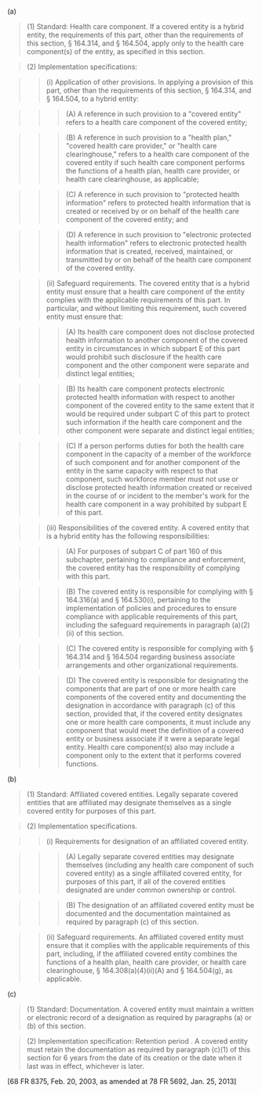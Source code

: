 (a)

> (1) Standard: Health care component. If a covered entity is a hybrid entity, the requirements of this part, other than the requirements of this section, § 164.314, and § 164.504, apply only to the health care component(s) of the entity, as specified in this section.

> (2) Implementation specifications:

> > (i) Application of other provisions. In applying a provision of this part, other than the requirements of this section, § 164.314, and § 164.504, to a hybrid entity:

> > > (A) A reference in such provision to a "covered entity" refers to a health care component of the covered entity;

> > > (B) A reference in such provision to a "health plan," "covered health care provider," or "health care clearinghouse," refers to a health care component of the covered entity if such health care component performs the functions of a health plan, health care provider, or health care clearinghouse, as applicable;

> > > &#40;C) A reference in such provision to "protected health information" refers to protected health information that is created or received by or on behalf of the health care component of the covered entity; and
 
> > > (D) A reference in such provision to "electronic protected health information" refers to electronic protected health information that is created, received, maintained, or transmitted by or on behalf of the health care component of the covered entity.

> > (ii) Safeguard requirements. The covered entity that is a hybrid entity must ensure that a health care component of the entity complies with the applicable requirements of this part. In particular, and without limiting this requirement, such covered entity must ensure that:

> > > (A) Its health care component does not disclose protected health information to another component of the covered entity in circumstances in which subpart E of this part would prohibit such disclosure if the health care component and the other component were separate and distinct legal entities;

> > > (B) Its health care component protects electronic protected health information with respect to another component of the covered entity to the same extent that it would be required under subpart C of this part to protect such information if the health care component and the other component were separate and distinct legal entities;

> > > &#40;C) If a person performs duties for both the health care component in the capacity of a member of the workforce of such component and for another component of the entity in the same capacity with respect to that component, such workforce member must not use or disclose protected health information created or received in the course of or incident to the member's work for the health care component in a way prohibited by subpart E of this part.

> > (iii) Responsibilities of the covered entity. A covered entity that is a hybrid entity has the following responsibilities:

> > > (A) For purposes of subpart C of part 160 of this subchapter, pertaining to compliance and enforcement, the covered entity has the responsibility of complying with this part.

> > > (B) The covered entity is responsible for complying with § 164.316(a) and § 164.530(i), pertaining to the implementation of policies and procedures to ensure compliance with applicable requirements of this part, including the safeguard requirements in paragraph (a)(2)(ii) of this section.

> > > &#40;C) The covered entity is responsible for complying with § 164.314 and § 164.504 regarding business associate arrangements and other organizational requirements.

> > > (D) The covered entity is responsible for designating the components that are part of one or more health care components of the covered entity and documenting the designation in accordance with paragraph &#40;c) of this section, provided that, if the covered entity designates one or more health care components, it must include any component that would meet the definition of a covered entity or business associate if it were a separate legal entity. Health care component(s) also may include a component only to the extent that it performs covered functions.
 
(b)

> (1) Standard: Affiliated covered entities. Legally separate covered entities that are affiliated may designate themselves as a single covered entity for purposes of this part.

> (2) Implementation specifications.

> > (i) Requirements for designation of an affiliated covered entity.

> > > (A) Legally separate covered entities may designate themselves (including any health care component of such covered entity) as a single affiliated covered entity, for purposes of this part, if all of the covered entities designated are under common ownership or control.

> > > (B) The designation of an affiliated covered entity must be documented and the documentation maintained as required by paragraph &#40;c) of this section.

> > (ii) Safeguard requirements. An affiliated covered entity must ensure that it complies with the applicable requirements of this part, including, if the affiliated covered entity combines the functions of a health plan, health care provider, or health care clearinghouse, § 164.308(a)(4)(ii)(A) and § 164.504(g), as applicable.

&#40;c)

> (1) Standard: Documentation. A covered entity must maintain a written or electronic record of a designation as required by paragraphs (a) or (b) of this section.

> (2) Implementation specification: Retention period . A covered entity must retain the documentation as required by paragraph &#40;c)(1) of this section for 6 years from the date of its creation or the date when it last was in effect, whichever is later.

[68 FR 8375, Feb. 20, 2003, as amended at 78 FR 5692, Jan. 25, 2013]
